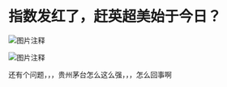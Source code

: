 # 指数发红了，赶英超美始于今日？

![图片注释](http://storage-uqer.datayes.com/562b525bf9f06c4ca72fb6d2/ee17c1f2-cdbf-11e8-b64c-0242ac140002)

![图片注释](http://storage-uqer.datayes.com/562b525bf9f06c4ca72fb6d2/09ea4c7e-cdc0-11e8-a92d-0242ac140002)


还有个问题，，，贵州茅台怎么这么强，，，怎么回事啊
